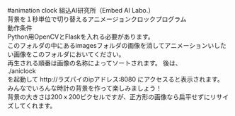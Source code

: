 #animation clock 
組込AI研究所（Embed AI Labo.）  
背景を１秒単位で切り替えるアニメージョンクロックプログラム  
動作条件  
Python用OpenCVとFlaskを入れる必要があります。  
このフォルダの中にあるimagesフォルダの画像を消してアニメーションいしたい画像をこのフォルダにおいてください。  
再生される順番は画像の名称によってソートされます。 
後は、  
./aniclock  
を起動して http://ラズパイのipアドレス:8080 にアクセスると表示されます。  
みんなでいろんな時計の背景を作って楽しみましょう！  
背景の大きさは200ｘ200ピクセルですが、正方形の画像なら扁平せずにリサイズしてくれます。   
